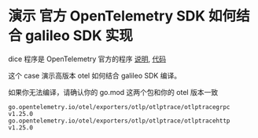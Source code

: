 # 演示 官方 OpenTelemetry SDK 如何结合 galileo SDK 实现

dice 程序是 OpenTelemetry 官方的程序 [说明](https://opentelemetry.io/docs/languages/go/getting-started/), [代码](https://github.com/open-telemetry/opentelemetry-go/tree/v1.25.0/example/dice)

这个 case 演示高版本 otel 如何结合 galileo SDK 编译。

如果你无法编译，请确认你的 go.mod 这两个包和你的 otel 版本一致

```
go.opentelemetry.io/otel/exporters/otlp/otlptrace/otlptracegrpc v1.25.0
go.opentelemetry.io/otel/exporters/otlp/otlptrace/otlptracehttp v1.25.0
```
